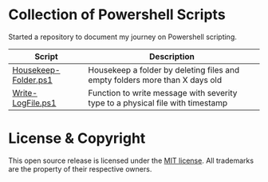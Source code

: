 # Collection of Powershell Scripts

Started a repository to document my journey on Powershell scripting.

| Script                                               | Description                                                        | 
| ---------------------------------------------------- | ------------------------------------------------------------------ | 
| [Housekeep-Folder.ps1](Scripts/Housekeep-Folder.ps1) | Housekeep a folder by deleting files and empty folders more than X days old |
| [Write-LogFile.ps1](Scripts/Write-LogFile.ps1) | Function to write message with severity type to a physical file with timestamp |


# License & Copyright

This open source release is licensed under the [MIT license](https://github.com/uXTrebla/Powershell/blob/main/LICENSE). All trademarks are the property of their respective owners.
